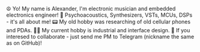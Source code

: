 ☮️ Yo! My name is Alexander, I'm electronic musician and embedded electronics engineer!
🎹 Psychoacoustics, Synthesizers, VSTs, MCUs, DSPs - it's all about me!
📟 My old hobby was researching of old cellular phones and PDAs.
👨‍💻 My current hobby is industrial and interface design.
🙌 If you interesed to collaborate - just send me PM to Telegram (nickname the same as on GitHub)!
